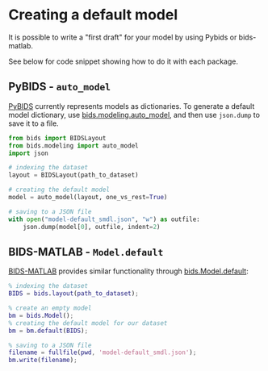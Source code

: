 # Creating a default model

It is possible to write a "first draft" for your model by using Pybids or
bids-matlab.

See below for code snippet showing how to do it with each package.

## PyBIDS - `auto_model`

[PyBIDS](https://github.com/bids-standard/pybids) currently represents
models as dictionaries.
To generate a default model dictionary, use
[bids.modeling.auto_model](https://bids-standard.github.io/pybids/generated/bids.modeling.auto_model.html),
and then use `json.dump` to save it to a file.

```python
from bids import BIDSLayout
from bids.modeling import auto_model
import json

# indexing the dataset
layout = BIDSLayout(path_to_dataset)

# creating the default model
model = auto_model(layout, one_vs_rest=True)

# saving to a JSON file
with open("model-default_smdl.json", "w") as outfile:
    json.dump(model[0], outfile, indent=2)
```

## BIDS-MATLAB - `Model.default`

[BIDS-MATLAB](https://github.com/bids-standard/bids-matlab) provides
similar functionality through
[bids.Model.default](https://bids-matlab.readthedocs.io/en/latest/stats_model.html#+bids.Model.default):

```matlab
% indexing the dataset
BIDS = bids.layout(path_to_dataset);

% create an empty model
bm = bids.Model();
% creating the default model for our dataset
bm = bm.default(BIDS);

% saving to a JSON file
filename = fullfile(pwd, 'model-default_smdl.json');
bm.write(filename);
```
